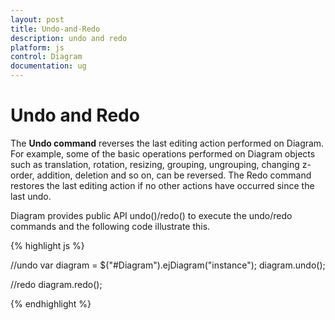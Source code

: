 ```yaml
---
layout: post
title: Undo-and-Redo
description: undo and redo
platform: js
control: Diagram
documentation: ug
---
```


# Undo and Redo

The **Undo command** reverses the last editing action performed on Diagram. For example, some of the basic operations performed on Diagram objects such as translation, rotation, resizing, grouping, ungrouping, changing z-order, addition, deletion and so on, can be reversed. The Redo command restores the last editing action if no other actions have occurred since the last undo.

Diagram provides public API undo()/redo() to execute the undo/redo commands and the following code illustrate this.

{% highlight js %}

//undo
var diagram = $("#Diagram").ejDiagram("instance");
diagram.undo();

//redo
diagram.redo();

{% endhighlight %}
